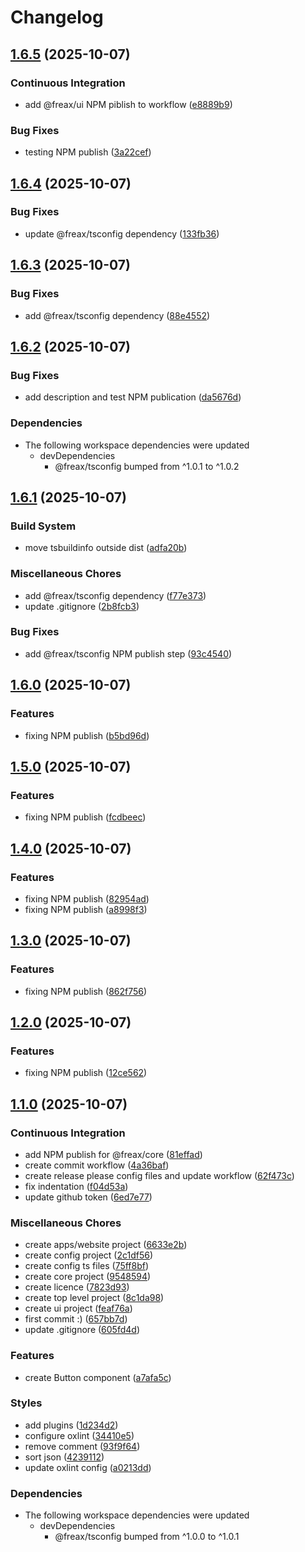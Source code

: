 # Changelog

## [1.6.5](https://github.com/freax-io/freax/compare/freax-v1.6.4...freax-v1.6.5) (2025-10-07)


### Continuous Integration

* add @freax/ui NPM piblish to workflow ([e8889b9](https://github.com/freax-io/freax/commit/e8889b9f8247e49ae4358fd13ad59d30d450c4d2))


### Bug Fixes

* testing NPM publish ([3a22cef](https://github.com/freax-io/freax/commit/3a22cef76c867074e68fb5cc5e1da5a0851137e5))

## [1.6.4](https://github.com/freax-io/freax/compare/freax-v1.6.3...freax-v1.6.4) (2025-10-07)


### Bug Fixes

* update @freax/tsconfig dependency ([133fb36](https://github.com/freax-io/freax/commit/133fb36f2719a173b0fd9014910cce5f075c078c))

## [1.6.3](https://github.com/freax-io/freax/compare/freax-v1.6.2...freax-v1.6.3) (2025-10-07)


### Bug Fixes

* add @freax/tsconfig dependency ([88e4552](https://github.com/freax-io/freax/commit/88e4552c69cfd2945ef5eb804920b3385270e665))

## [1.6.2](https://github.com/freax-io/freax/compare/freax-v1.6.1...freax-v1.6.2) (2025-10-07)


### Bug Fixes

* add description and test NPM publication ([da5676d](https://github.com/freax-io/freax/commit/da5676d9df0643f91b6c94c0a85b1f137ca699f6))


### Dependencies

* The following workspace dependencies were updated
  * devDependencies
    * @freax/tsconfig bumped from ^1.0.1 to ^1.0.2

## [1.6.1](https://github.com/freax-io/freax/compare/freax-v1.6.0...freax-v1.6.1) (2025-10-07)


### Build System

* move tsbuildinfo outside dist ([adfa20b](https://github.com/freax-io/freax/commit/adfa20bd3d86f1b279e6dac083ba1d18cbe5302f))


### Miscellaneous Chores

* add @freax/tsconfig dependency ([f77e373](https://github.com/freax-io/freax/commit/f77e373e523dff65b3a4db85f1049bc6c52ca2f3))
* update .gitignore ([2b8fcb3](https://github.com/freax-io/freax/commit/2b8fcb312799a53a802bd1764ff1365539518793))


### Bug Fixes

* add @freax/tsconfig NPM publish step ([93c4540](https://github.com/freax-io/freax/commit/93c45402a00264bc436ddeb2a21bbf0147e62e9f))

## [1.6.0](https://github.com/freax-io/freax/compare/freax-v1.5.0...freax-v1.6.0) (2025-10-07)


### Features

* fixing NPM publish ([b5bd96d](https://github.com/freax-io/freax/commit/b5bd96dd3b6554b872b09e3478e6080d4c0bb721))

## [1.5.0](https://github.com/freax-io/freax/compare/freax-v1.4.0...freax-v1.5.0) (2025-10-07)


### Features

* fixing NPM publish ([fcdbeec](https://github.com/freax-io/freax/commit/fcdbeec5b4d69bf369bd9cb7cb38175922c9a9db))

## [1.4.0](https://github.com/freax-io/freax/compare/freax-v1.3.0...freax-v1.4.0) (2025-10-07)


### Features

* fixing NPM publish ([82954ad](https://github.com/freax-io/freax/commit/82954ad211b64247cdd1312ce305d3f79c7c43e1))
* fixing NPM publish ([a8998f3](https://github.com/freax-io/freax/commit/a8998f3467198a5fab10e823f400016f0424c456))

## [1.3.0](https://github.com/freax-io/freax/compare/freax-v1.2.0...freax-v1.3.0) (2025-10-07)


### Features

* fixing NPM publish ([862f756](https://github.com/freax-io/freax/commit/862f7566f9c7e9d6e008ccc694f71ea9949cd0bd))

## [1.2.0](https://github.com/freax-io/freax/compare/freax-v1.1.0...freax-v1.2.0) (2025-10-07)


### Features

* fixing NPM publish ([12ce562](https://github.com/freax-io/freax/commit/12ce56200f297662f7c724afbffc57e94d6465b5))

## [1.1.0](https://github.com/freax-io/freax/compare/freax-v1.0.0...freax-v1.1.0) (2025-10-07)


### Continuous Integration

* add NPM publish for @freax/core ([81effad](https://github.com/freax-io/freax/commit/81effad42fd05510084e29cc17e6ce8bc0493eb4))
* create commit workflow ([4a36baf](https://github.com/freax-io/freax/commit/4a36baf590138d0f96d0f1150a07cce23635b07b))
* create release please config files and update workflow ([62f473c](https://github.com/freax-io/freax/commit/62f473c5f8d456698a8b41e6bfa0ceb75b4841b4))
* fix indentation ([f04d53a](https://github.com/freax-io/freax/commit/f04d53abfa8e8ccb4470e92667486f931a2641b0))
* update github token ([6ed7e77](https://github.com/freax-io/freax/commit/6ed7e774b8c503d2be3e3d3d84f41ceadd1b06dc))


### Miscellaneous Chores

* create apps/website project ([6633e2b](https://github.com/freax-io/freax/commit/6633e2b600972b53d1120a6f2a34f2beb79c9e20))
* create config project ([2c1df56](https://github.com/freax-io/freax/commit/2c1df56426e49364d0546665e0e5cf8db0f28e07))
* create config ts files ([75ff8bf](https://github.com/freax-io/freax/commit/75ff8bf6e4d601bcef34aa395e1f87b7d08a1100))
* create core project ([9548594](https://github.com/freax-io/freax/commit/9548594a0764d3f9a47a2640f9ad33ce30d3aa39))
* create licence ([7823d93](https://github.com/freax-io/freax/commit/7823d93dc936c4aca921d76b6a415411feb5bc4f))
* create top level project ([8c1da98](https://github.com/freax-io/freax/commit/8c1da98750f7dc0e6fe4ecd05af77924dcaea0cf))
* create ui project ([feaf76a](https://github.com/freax-io/freax/commit/feaf76aa0c8f4c92291f82d4fd9049125794e447))
* first commit :) ([657bb7d](https://github.com/freax-io/freax/commit/657bb7dbb4fdae38b42eaba9cb110eccff46f497))
* update .gitignore ([605fd4d](https://github.com/freax-io/freax/commit/605fd4daa13e2f449051ced60a17b7f35f1cbbcd))


### Features

* create Button component ([a7afa5c](https://github.com/freax-io/freax/commit/a7afa5cc01c6eb93f34e4c3332522437a23fef26))


### Styles

* add plugins ([1d234d2](https://github.com/freax-io/freax/commit/1d234d2ca21291143bacaf47098a8966c2f92759))
* configure oxlint ([34410e5](https://github.com/freax-io/freax/commit/34410e582615748a873661965cbae27a11a198c7))
* remove comment ([93f9f64](https://github.com/freax-io/freax/commit/93f9f6472892463b9a50c703fb91311e5d06fabe))
* sort json ([4239112](https://github.com/freax-io/freax/commit/423911260047525b5254643e93e58fb1a1d252cf))
* update oxlint config ([a0213dd](https://github.com/freax-io/freax/commit/a0213dd23a8919abee768002f191f1147dbed4af))


### Dependencies

* The following workspace dependencies were updated
  * devDependencies
    * @freax/tsconfig bumped from ^1.0.0 to ^1.0.1
